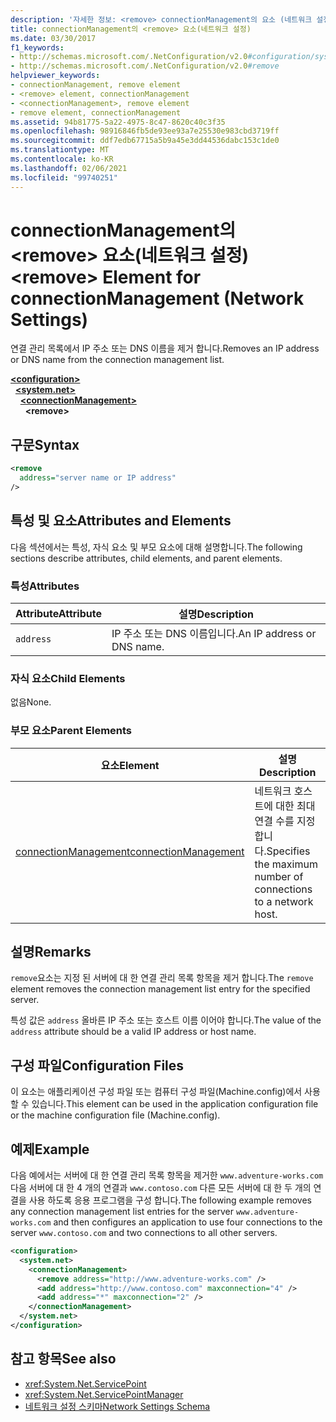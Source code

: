 ```yaml
---
description: '자세한 정보: <remove> connectionManagement의 요소 (네트워크 설정)'
title: connectionManagement의 <remove> 요소(네트워크 설정)
ms.date: 03/30/2017
f1_keywords:
- http://schemas.microsoft.com/.NetConfiguration/v2.0#configuration/system.net/connectionManagement/remove
- http://schemas.microsoft.com/.NetConfiguration/v2.0#remove
helpviewer_keywords:
- connectionManagement, remove element
- <remove> element, connectionManagement
- <connectionManagement>, remove element
- remove element, connectionManagement
ms.assetid: 94b81775-5a22-4975-8c47-8620c40c3f35
ms.openlocfilehash: 98916846fb5de93ee93a7e25530e983cbd3719ff
ms.sourcegitcommit: ddf7edb67715a5b9a45e3dd44536dabc153c1de0
ms.translationtype: MT
ms.contentlocale: ko-KR
ms.lasthandoff: 02/06/2021
ms.locfileid: "99740251"
---
```

# <a name="remove-element-for-connectionmanagement-network-settings"></a><span data-ttu-id="21f1e-103">connectionManagement의 \<remove> 요소(네트워크 설정)</span><span class="sxs-lookup"><span data-stu-id="21f1e-103">\<remove> Element for connectionManagement (Network Settings)</span></span>

<span data-ttu-id="21f1e-104">연결 관리 목록에서 IP 주소 또는 DNS 이름을 제거 합니다.</span><span class="sxs-lookup"><span data-stu-id="21f1e-104">Removes an IP address or DNS name from the connection management list.</span></span>  

[**\<configuration>**](../configuration-element.md)\
&nbsp;&nbsp;[**\<system.net>**](system-net-element-network-settings.md)\
&nbsp;&nbsp;&nbsp;&nbsp;[**\<connectionManagement>**](connectionmanagement-element-network-settings.md)\
&nbsp;&nbsp;&nbsp;&nbsp;&nbsp;&nbsp;**\<remove>**

## <a name="syntax"></a><span data-ttu-id="21f1e-105">구문</span><span class="sxs-lookup"><span data-stu-id="21f1e-105">Syntax</span></span>  
  
```xml  
<remove
  address="server name or IP address"
/>  
```  
  
## <a name="attributes-and-elements"></a><span data-ttu-id="21f1e-106">특성 및 요소</span><span class="sxs-lookup"><span data-stu-id="21f1e-106">Attributes and Elements</span></span>  

 <span data-ttu-id="21f1e-107">다음 섹션에서는 특성, 자식 요소 및 부모 요소에 대해 설명합니다.</span><span class="sxs-lookup"><span data-stu-id="21f1e-107">The following sections describe attributes, child elements, and parent elements.</span></span>  
  
### <a name="attributes"></a><span data-ttu-id="21f1e-108">특성</span><span class="sxs-lookup"><span data-stu-id="21f1e-108">Attributes</span></span>  
  
|<span data-ttu-id="21f1e-109">**Attribute**</span><span class="sxs-lookup"><span data-stu-id="21f1e-109">**Attribute**</span></span>|<span data-ttu-id="21f1e-110">**설명**</span><span class="sxs-lookup"><span data-stu-id="21f1e-110">**Description**</span></span>|  
|-------------------|---------------------|  
|`address`|<span data-ttu-id="21f1e-111">IP 주소 또는 DNS 이름입니다.</span><span class="sxs-lookup"><span data-stu-id="21f1e-111">An IP address or DNS name.</span></span>|  
  
### <a name="child-elements"></a><span data-ttu-id="21f1e-112">자식 요소</span><span class="sxs-lookup"><span data-stu-id="21f1e-112">Child Elements</span></span>  

 <span data-ttu-id="21f1e-113">없음</span><span class="sxs-lookup"><span data-stu-id="21f1e-113">None.</span></span>  
  
### <a name="parent-elements"></a><span data-ttu-id="21f1e-114">부모 요소</span><span class="sxs-lookup"><span data-stu-id="21f1e-114">Parent Elements</span></span>  
  
|<span data-ttu-id="21f1e-115">**요소**</span><span class="sxs-lookup"><span data-stu-id="21f1e-115">**Element**</span></span>|<span data-ttu-id="21f1e-116">**설명**</span><span class="sxs-lookup"><span data-stu-id="21f1e-116">**Description**</span></span>|  
|-----------------|---------------------|  
|[<span data-ttu-id="21f1e-117">connectionManagement</span><span class="sxs-lookup"><span data-stu-id="21f1e-117">connectionManagement</span></span>](connectionmanagement-element-network-settings.md)|<span data-ttu-id="21f1e-118">네트워크 호스트에 대한 최대 연결 수를 지정합니다.</span><span class="sxs-lookup"><span data-stu-id="21f1e-118">Specifies the maximum number of connections to a network host.</span></span>|  
  
## <a name="remarks"></a><span data-ttu-id="21f1e-119">설명</span><span class="sxs-lookup"><span data-stu-id="21f1e-119">Remarks</span></span>  

 <span data-ttu-id="21f1e-120">`remove`요소는 지정 된 서버에 대 한 연결 관리 목록 항목을 제거 합니다.</span><span class="sxs-lookup"><span data-stu-id="21f1e-120">The `remove` element removes the connection management list entry for the specified server.</span></span>  
  
 <span data-ttu-id="21f1e-121">특성 값은 `address` 올바른 IP 주소 또는 호스트 이름 이어야 합니다.</span><span class="sxs-lookup"><span data-stu-id="21f1e-121">The value of the `address` attribute should be a valid IP address or host name.</span></span>  
  
## <a name="configuration-files"></a><span data-ttu-id="21f1e-122">구성 파일</span><span class="sxs-lookup"><span data-stu-id="21f1e-122">Configuration Files</span></span>  

 <span data-ttu-id="21f1e-123">이 요소는 애플리케이션 구성 파일 또는 컴퓨터 구성 파일(Machine.config)에서 사용할 수 있습니다.</span><span class="sxs-lookup"><span data-stu-id="21f1e-123">This element can be used in the application configuration file or the machine configuration file (Machine.config).</span></span>  
  
## <a name="example"></a><span data-ttu-id="21f1e-124">예제</span><span class="sxs-lookup"><span data-stu-id="21f1e-124">Example</span></span>  

 <span data-ttu-id="21f1e-125">다음 예에서는 서버에 대 한 연결 관리 목록 항목을 제거한 `www.adventure-works.com` 다음 서버에 대 한 4 개의 연결과 `www.contoso.com` 다른 모든 서버에 대 한 두 개의 연결을 사용 하도록 응용 프로그램을 구성 합니다.</span><span class="sxs-lookup"><span data-stu-id="21f1e-125">The following example removes any connection management list entries for the server `www.adventure-works.com` and then configures an application to use four connections to the server `www.contoso.com` and two connections to all other servers.</span></span>  
  
```xml  
<configuration>  
  <system.net>  
    <connectionManagement>  
      <remove address="http://www.adventure-works.com" />  
      <add address="http://www.contoso.com" maxconnection="4" />  
      <add address="*" maxconnection="2" />  
    </connectionManagement>  
  </system.net>  
</configuration>  
```  
  
## <a name="see-also"></a><span data-ttu-id="21f1e-126">참고 항목</span><span class="sxs-lookup"><span data-stu-id="21f1e-126">See also</span></span>

- <xref:System.Net.ServicePoint>
- <xref:System.Net.ServicePointManager>
- [<span data-ttu-id="21f1e-127">네트워크 설정 스키마</span><span class="sxs-lookup"><span data-stu-id="21f1e-127">Network Settings Schema</span></span>](index.md)
